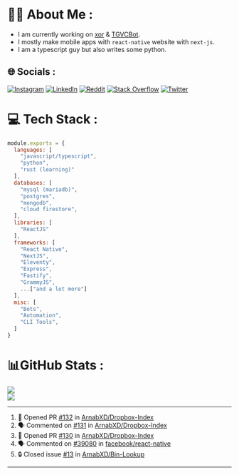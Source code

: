 # 🧑‍💻 About Me :
* I am currently working on [xor](https://github.com/xorgram/xor) & [TGVCBot](https://github.com/ArnabXD/TGVCBot).
* I mostly make mobile apps with `react-native` website with `next-js`.
* I am a typescript guy but also writes some python.

## 🌐 Socials :
[![Instagram](https://img.shields.io/badge/Instagram-%23E4405F.svg?logo=Instagram&logoColor=white)](https://instagram.com/arnabparyali) [![LinkedIn](https://img.shields.io/badge/LinkedIn-%230077B5.svg?logo=linkedin&logoColor=white)](https://linkedin.com/in/arnabparyali) [![Reddit](https://img.shields.io/badge/Reddit-%23FF4500.svg?logo=Reddit&logoColor=white)](https://reddit.com/user/ArnabXD) [![Stack Overflow](https://img.shields.io/badge/-Stackoverflow-FE7A16?logo=stack-overflow&logoColor=white)](https://stackoverflow.com/users/12250600) [![Twitter](https://img.shields.io/badge/Twitter-%231DA1F2.svg?logo=Twitter&logoColor=white)](https://twitter.com/arnabparyali) 

# 💻 Tech Stack :

```js
module.exports = {
  languages: [
    "javascript/typescript",
    "python",
    "rust (learning)"
  ],
  databases: [
    "mysql (mariadb)",
    "postgres",
    "mongodb",
    "cloud firestore",
  ],
  libraries: [
    "ReactJS"
  ],
  frameworks: [
    "React Native",
    "NextJS",
    "Eleventy",
    "Express",
    "Fastify",
    "GrammyJS",
    ...["and a lot more"]
  ],
  misc: [
    "Bots",
    "Automation",
    "CLI Tools",
  ]
}
```

# 📊GitHub Stats :
![](https://github-readme-stats.vercel.app/api?username=ArnabXD&theme=tokyonight&hide_border=false&include_all_commits=false&count_private=false)<br/>
![](https://github-readme-stats.vercel.app/api/top-langs/?username=ArnabXD&theme=tokyonight&hide_border=false&include_all_commits=false&count_private=false&layout=compact)

---

<!--START_SECTION:activity-->
1. 💪 Opened PR [#132](https://github.com/ArnabXD/Dropbox-Index/pull/132) in [ArnabXD/Dropbox-Index](https://github.com/ArnabXD/Dropbox-Index)
2. 🗣 Commented on [#131](https://github.com/ArnabXD/Dropbox-Index/issues/131#issuecomment-1770093134) in [ArnabXD/Dropbox-Index](https://github.com/ArnabXD/Dropbox-Index)
3. 💪 Opened PR [#130](https://github.com/ArnabXD/Dropbox-Index/pull/130) in [ArnabXD/Dropbox-Index](https://github.com/ArnabXD/Dropbox-Index)
4. 🗣 Commented on [#39080](https://github.com/facebook/react-native/issues/39080#issuecomment-1715585498) in [facebook/react-native](https://github.com/facebook/react-native)
5. 🔒 Closed issue [#13](https://github.com/ArnabXD/Bin-Lookup/issues/13) in [ArnabXD/Bin-Lookup](https://github.com/ArnabXD/Bin-Lookup)
<!--END_SECTION:activity-->

---
